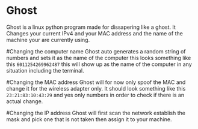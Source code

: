 # Ghost

Ghost is a linux python program made for dissapering like a ghost. It Changes your current IPv4 and your MAC address and the name of the machine your are currently using. 

#Changing the computer name
Ghost auto generates a random string of numbers and sets it as the name of the computer this looks something like this `6011254269962487` this will show up as the name of the computer in any situation including the terminal.

#Changing the MAC address 
Ghost will for now only spoof the MAC and change it for the wireless adapter only. It should look something like this `23:21:83:10:43:29` and yes only numbers in order to check if there is an actual change.

#Changing the IP address
Ghost will first scan the network establish the mask and pick one that is not taken then assign it to your machine.